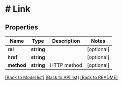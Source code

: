 # # Link

## Properties

Name | Type | Description | Notes
------------ | ------------- | ------------- | -------------
**rel** | **string** |  | [optional]
**href** | **string** |  | [optional]
**method** | **string** | HTTP method | [optional]

[[Back to Model list]](../../README.md#models) [[Back to API list]](../../README.md#endpoints) [[Back to README]](../../README.md)
